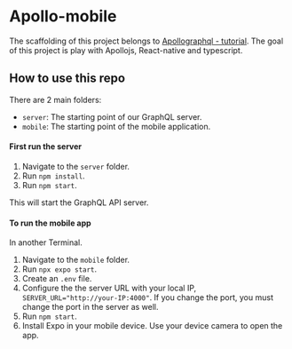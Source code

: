 # Apollo-mobile

The scaffolding of this project belongs to [Apollographql - tutorial](https://odyssey.apollographql.com/). The goal of this project is play with Apollojs, React-native and typescript.


## How to use this repo

There are 2 main folders:

- `server`: The starting point of our GraphQL server.
- `mobile`: The starting point of the mobile application.

#### First run the server

1. Navigate to the `server` folder.
2. Run `npm install`.
3. Run `npm start`.

This will start the GraphQL API server.

#### To run the mobile app
In another Terminal.

1. Navigate to the `mobile` folder.
2. Run `npx expo start`.
3. Create an `.env` file.
4. Configure the the server URL with your local IP, `SERVER_URL="http://your-IP:4000"`. If you change the port, you must change the port in the server as well.
5. Run `npm start`.
6. Install Expo in your mobile device. Use your device camera to open the app.
